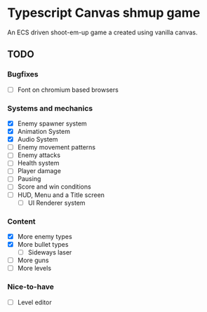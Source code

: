 # Typescript Canvas shmup game
An ECS driven shoot-em-up game a created using vanilla canvas.

## TODO

### Bugfixes
- [ ] Font on chromium based browsers

### Systems and mechanics

- [x] Enemy spawner system
- [x] Animation System
- [x] Audio System
- [ ] Enemy movement patterns
- [ ] Enemy attacks
- [ ] Health system
- [ ] Player damage
- [ ] Pausing
- [ ] Score and win conditions
- [ ] HUD, Menu and a Title screen
    - [ ] UI Renderer system

### Content

- [x] More enemy types
- [x] More bullet types
    - [ ] Sideways laser
- [ ] More guns
- [ ] More levels

### Nice-to-have
- [ ] Level editor
